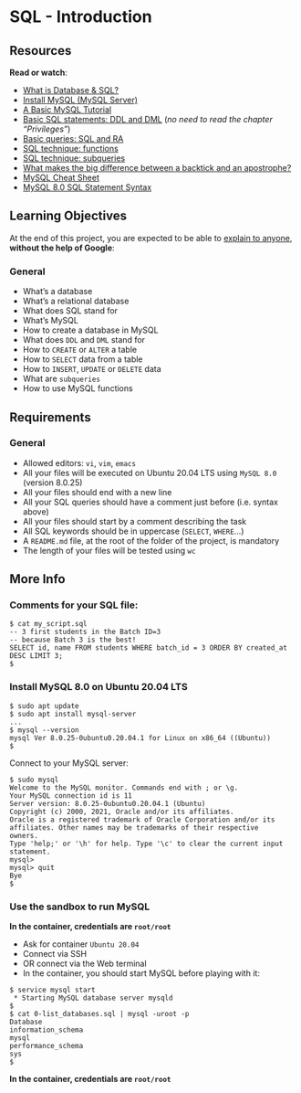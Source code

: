 <h1>SQL - Introduction</h1>
<h2>Resources</h2>
<p><strong>Read or watch</strong>:</p>
<ul>
<li><a title="What is Database &amp; SQL?" href="https://intranet.hbtn.io/rltoken/jRAhwW4u4YvZtLtMGU2_6g" target="_blank" rel="noopener">What is Database &amp; SQL?</a></li>
<li><a title="Install MySQL (MySQL Server)" href="https://intranet.hbtn.io/rltoken/s3m_emsaSthyY041Wacgxg" target="_blank" rel="noopener">Install MySQL (MySQL Server)</a></li>
<li><a title="A Basic MySQL Tutorial" href="https://intranet.hbtn.io/rltoken/m_0RMf4RcC5NrHyjY1xN3w" target="_blank" rel="noopener">A Basic MySQL Tutorial</a></li>
<li><a title="Basic SQL statements: DDL and DML" href="https://intranet.hbtn.io/rltoken/-Qrnbp5eKmo7ajPDZekjfg" target="_blank" rel="noopener">Basic SQL statements: DDL and DML</a> (<em>no need to read the chapter &ldquo;Privileges&rdquo;</em>)</li>
<li><a title="Basic queries: SQL and RA" href="https://intranet.hbtn.io/rltoken/wXN5s1qexSTMh--NkTF1_w" target="_blank" rel="noopener">Basic queries: SQL and RA</a></li>
<li><a title="SQL technique: functions" href="https://intranet.hbtn.io/rltoken/7khGjnehvjHnqNZ9yizggg" target="_blank" rel="noopener">SQL technique: functions</a></li>
<li><a title="SQL technique: subqueries" href="https://intranet.hbtn.io/rltoken/xnJcopQTZyUke3LdAkOwow" target="_blank" rel="noopener">SQL technique: subqueries</a></li>
<li><a title="What makes the big difference between a backtick and an apostrophe?" href="https://intranet.hbtn.io/rltoken/QEr3XcBPhIR-E8NSSn1nzg" target="_blank" rel="noopener">What makes the big difference between a backtick and an apostrophe?</a></li>
<li><a title="MySQL Cheat Sheet" href="https://intranet.hbtn.io/rltoken/DGejihlnOkkNq-qJFM15MA" target="_blank" rel="noopener">MySQL Cheat Sheet</a></li>
<li><a title="MySQL 8.0 SQL Statement Syntax" href="https://intranet.hbtn.io/rltoken/ePNUeloWxfiXwec7HeKe7Q" target="_blank" rel="noopener">MySQL 8.0 SQL Statement Syntax</a></li>
</ul>
<h2>Learning Objectives</h2>
<p>At the end of this project, you are expected to be able to <a title="explain to anyone" href="https://intranet.hbtn.io/rltoken/6bUOgrGi5Yd_I65Jp9bAfg" target="_blank" rel="noopener">explain to anyone</a>, <strong>without the help of Google</strong>:</p>
<h3>General</h3>
<ul>
<li>What&rsquo;s a database</li>
<li>What&rsquo;s a relational database</li>
<li>What does SQL stand for</li>
<li>What&rsquo;s MySQL</li>
<li>How to create a database in MySQL</li>
<li>What does <code>DDL</code> and <code>DML</code> stand for</li>
<li>How to <code>CREATE</code> or <code>ALTER</code> a table</li>
<li>How to <code>SELECT</code> data from a table</li>
<li>How to <code>INSERT</code>, <code>UPDATE</code> or <code>DELETE</code> data</li>
<li>What are <code>subqueries</code></li>
<li>How to use MySQL functions</li>
</ul>
<h2>Requirements</h2>
<h3>General</h3>
<ul>
<li>Allowed editors: <code>vi</code>, <code>vim</code>, <code>emacs</code></li>
<li>All your files will be executed on Ubuntu 20.04 LTS using <code>MySQL 8.0</code> (version 8.0.25)</li>
<li>All your files should end with a new line</li>
<li>All your SQL queries should have a comment just before (i.e. syntax above)</li>
<li>All your files should start by a comment describing the task</li>
<li>All SQL keywords should be in uppercase (<code>SELECT</code>, <code>WHERE</code>&hellip;)</li>
<li>A <code>README.md</code> file, at the root of the folder of the project, is mandatory</li>
<li>The length of your files will be tested using <code>wc</code></li>
</ul>
<h2>More Info</h2>
<h3>Comments for your SQL file:</h3>
<pre><code>$ cat my_script.sql
-- 3 first students in the Batch ID=3
-- because Batch 3 is the best!
SELECT id, name FROM students WHERE batch_id = 3 ORDER BY created_at DESC LIMIT 3;
$
</code></pre>
<h3>Install MySQL 8.0 on Ubuntu 20.04 LTS</h3>
<pre><code>$ sudo apt update
$ sudo apt install mysql-server
...
$ mysql --version
mysql Ver 8.0.25-0ubuntu0.20.04.1 for Linux on x86_64 ((Ubuntu))
$
</code></pre>
<p>Connect to your MySQL server:</p>
<pre><code>$ sudo mysql
Welcome to the MySQL monitor. Commands end with ; or \g.
Your MySQL connection id is 11
Server version: 8.0.25-0ubuntu0.20.04.1 (Ubuntu)
Copyright (c) 2000, 2021, Oracle and/or its affiliates.
Oracle is a registered trademark of Oracle Corporation and/or its
affiliates. Other names may be trademarks of their respective
owners.
Type 'help;' or '\h' for help. Type '\c' to clear the current input statement.
mysql&gt;
mysql&gt; quit
Bye
$
</code></pre>
<h3>Use the sandbox to run MySQL</h3>
<p><strong>In the container, credentials are <code>root/root</code></strong></p>
<ul>
<li>Ask for container <code>Ubuntu 20.04</code></li>
<li>Connect via SSH</li>
<li>OR connect via the Web terminal</li>
<li>In the container, you should start MySQL before playing with it:</li>
</ul>
<pre><code>$ service mysql start
 * Starting MySQL database server mysqld
$
$ cat 0-list_databases.sql | mysql -uroot -p
Database
information_schema
mysql
performance_schema
sys
$
</code></pre>
<p><strong>In the container, credentials are <code>root/root</code></strong></p>